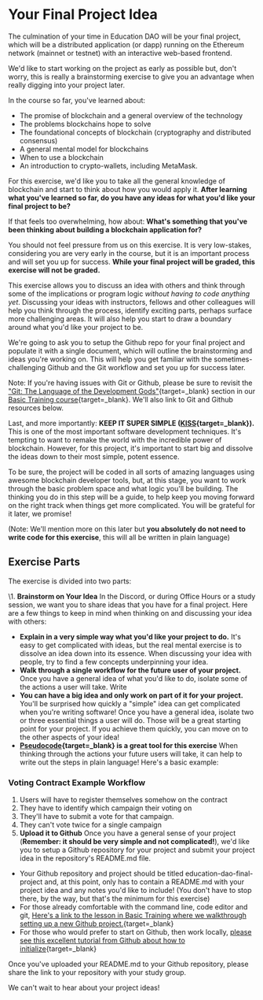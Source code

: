 ﻿# Your Final Project Idea

The culmination of your time in Education DAO will be your final project, which will be a distributed application (or dapp) running on the Ethereum network (mainnet or testnet) with an interactive web-based frontend.

We'd like to start working on the project as early as possible but, don't worry, this is really a brainstorming exercise to give you an advantage when really digging into your project later.

In the course so far, you've learned about:

- The promise of blockchain and a general overview of the technology
- The problems blockchains hope to solve
- The foundational concepts of blockchain (cryptography and distributed consensus)
- A general mental model for blockchains
- When to use a blockchain
- An introduction to crypto-wallets, including MetaMask.

For this exercise, we'd like you to take all the general knowledge of blockchain and start to think about how you would apply it. **After learning what you've learned so far, do you have any ideas for what you'd like your final project to be?**

If that feels too overwhelming, how about: **What's something that you've been thinking about building a blockchain application for?**

You should not feel pressure from us on this exercise. It is very low-stakes, considering you are very early in the course, but it is an important process and will set you up for success. **While your final project will be graded, this exercise will not be graded.**

This exercise allows you to discuss an idea with others and think through some of the implications or program logic _without having to code anything yet_. Discussing your ideas with instructors, fellows and other colleagues will help you think through the process, identify exciting parts, perhaps surface more challenging areas. It will also help you start to draw a boundary around what you'd like your project to be.

We're going to ask you to setup the Github repo for your final project and populate it with a single document, which will outline the brainstorming and ideas you're working on. This will help you get familiar with the sometimes-challenging Github and the Git workflow and set you up for success later.

Note: If you're having issues with Git or Github, please be sure to revisit the ["Git: The Language of the Development Gods"](https://consensys-academy.github.io/basic-training/M5-git/L3/){target=\_blank} section in our [Basic Training course](https://courses.consensys.net/courses/bootcamp-basic-training){target=\_blank}. We'll also link to Git and Github resources below.

Last, and more importantly: **KEEP IT SUPER SIMPLE ([KISS](https://dev.to/kwereutosu/the-k-i-s-s-principle-in-programming-1jfg){target=\_blank}).** This is one of the most important software development techniques. It's tempting to want to remake the world with the incredible power of blockchain. However, for this project, it's important to start big and dissolve the ideas down to their most simple, potent essence.

To be sure, the project will be coded in all sorts of amazing languages using awesome blockchain developer tools, but, at this stage, you want to work through the basic problem space and what logic you'll be building. The thinking you do in this step will be a guide, to help keep you moving forward on the right track when things get more complicated. You will be grateful for it later, we promise!

(Note: We'll mention more on this later but **you absolutely do not need to write code for this exercise**, this will all be written in plain language)

## Exercise Parts

The exercise is divided into two parts:

\1. **Brainstorm on Your Idea** In the Discord, or during Office Hours or a study session, we want you to share ideas that you have for a final project. Here are a few things to keep in mind when thinking on and discussing your idea with others:

- **Explain in a very simple way what you'd like your project to do.** It's easy to get complicated with ideas, but the real mental exercise is to dissolve an idea down into its essence. When discussing your idea with people, try to find a few concepts underpinning your idea.
- **Walk through a single workflow for the future user of your project.** Once you have a general idea of what you'd like to do, isolate some of the actions a user will take. Write
- **You can have a big idea and only work on part of it for your project.** You'll be surprised how quickly a "simple" idea can get complicated when you're writing software! Once you have a general idea, isolate two or three essential things a user will do. Those will be a great starting point for your project. If you achieve them quickly, you can move on to the other aspects of your idea!
- **[Pseudocode](https://en.wikipedia.org/wiki/Pseudocode){target=\_blank} is a great tool for this exercise** When thinking through the actions your future users will take, it can help to write out the steps in plain language! Here's a basic example:

### Voting Contract Example Workflow

1. Users will have to register themselves somehow on the contract
2. They have to identify which campaign their voting on
3. They'll have to submit a vote for that campaign.
4. They can't vote twice for a single campaign
5. **Upload it to Github** Once you have a general sense of your project (**Remember: it should be very simple and not complicated!**), we'd like you to setup a Github repository for your project and submit your project idea in the repository's README.md file.

- Your Github repository and project should be titled education-dao-final-project and, at this point, only has to contain a README.md with your project idea and any notes you'd like to include! (You don't have to stop there, by the way, but that's the minimum for this exercise)
- For those already comfortable with the command line, code editor and git, [Here's a link to the lesson in Basic Training where we walkthrough setting up a new Github project.](https://consensys-academy.github.io/basic-training/M5-git/L3/){target=\_blank}
- For those who would prefer to start on Github, then work locally, [please see this excellent tutorial from Github about how to initialize](https://docs.github.com/en/get-started/quickstart/create-a-repo){target=\_blank}

Once you've uploaded your README.md to your Github repository, please share the link to your repository with your study group.

We can't wait to hear about your project ideas!
